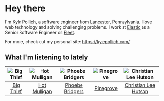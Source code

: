 # Hey there


I'm Kyle Pollich, a software engineer from Lancaster, Pennsylvania. I love web technology and solving challenging problems.
I work at [Elastic](https://www.elastic.co/) as a Senior Software Engineer on [Fleet](https://www.elastic.co/guide/en/fleet/current/fleet-overview.html).

For more, check out my personal site: https://kylepollich.com/

## What I'm listening to lately

<!-- begin artists -->
  |![Big Thief](https://i.scdn.co/image/ab6761610000f178b4d91cdb7bae4fec272f7981)|![Hot Mulligan](https://i.scdn.co/image/ab6761610000f178ee0afe7cc83d3700ef6200b9)|![Phoebe Bridgers](https://i.scdn.co/image/ab6761610000f178626686e362d30246e816cc5b)|![Pinegrove](https://i.scdn.co/image/ab6761610000f17833dca482f170d638dde2cf30)|![Christian Lee Hutson](https://i.scdn.co/image/ab6761610000f178cdc77a2e6e84b8e05552bd4e)|
  |:---:|:---:|:---:|:---:|:---:|
  |[Big Thief](https://open.spotify.com/artist/5QdyldG4Fl4TPiOIeMNpBZ)|[Hot Mulligan](https://open.spotify.com/artist/1lKZzN2d4IqiEYxyECIEHI)|[Phoebe Bridgers](https://open.spotify.com/artist/1r1uxoy19fzMxunt3ONAkG)|[Pinegrove](https://open.spotify.com/artist/2gbT6GPXMis0OAkZbEQCYB)|[Christian Lee Hutson](https://open.spotify.com/artist/5B7NeaqVrmXPyF05C9tnZ3)|
<!-- end artists -->
